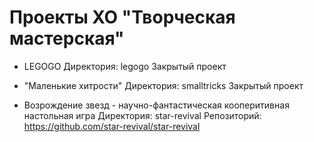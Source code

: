 
Проекты ХО "Творческая мастерская"
==================================

- LEGOGO
  Директория: legogo
  Закрытый проект

- "Маленькие хитрости"
  Директория: smalltricks
  Закрытый проект

- Возрождение звезд - научно-фантастическая кооперитивная настольная игра
  Директория: star-revival
  Репозиторий: https://github.com/star-revival/star-revival
